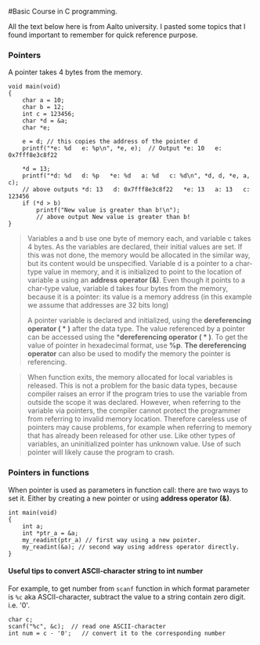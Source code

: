 #Basic Course in C programming.

All the text below here is from Aalto university.
I pasted some topics that I found important to remember for quick reference purpose.

### Pointers
A pointer takes 4 bytes from the memory.
```
void main(void)
{
    char a = 10;
    char b = 12;
    int c = 123456;
    char *d = &a;
    char *e;

    e = d; // this copies the address of the pointer d
    printf("*e: %d   e: %p\n", *e, e);  // Output *e: 10   e: 0x7fff8e3c8f22
   
    *d = 13;
    printf("*d: %d   d: %p   *e: %d   a: %d   c: %d\n", *d, d, *e, a, c);
    // above outputs *d: 13   d: 0x7fff8e3c8f22   *e: 13   a: 13   c: 123456
    if (*d > b)
        printf("New value is greater than b!\n");
        // above output New value is greater than b!
}
```
>Variables a and b use one byte of memory each, and variable c takes
4 bytes.
As the variables are declared, their initial values are set. If this was not done, the memory would be allocated in the similar way, but its content would be unspecified. Variable d is a pointer to a char-type value in memory, and it is initialized to point to the location of variable a using an **address operator (&)**. Even though it points to a char-type value, variable d takes four bytes from the memory, because it is a pointer: its value is a memory address (in this example we assume that addresses are 32 bits long)
>
>A pointer variable is declared and initialized, using the **dereferencing operator ( * )** after the data type. The value referenced by a pointer can be accessed using the ***dereferencing operator ( * )**.
> To get the value of pointer in hexadecimal format, use **%p**.
>**The dereferencing operator** can also be used to modify the memory the pointer is referencing.

>When function exits, the memory allocated for local variables is released. This is not a problem for the basic data types, because compiler raises an error if the program tries to use the variable from outside the scope it was declared. However, when referring to the variable via pointers, the compiler cannot protect the programmer from referring to invalid memory location. Therefore careless use of pointers may cause problems, for example when referring to memory that has already been released for other use.
>Like other types of variables, an uninitialized pointer has unknown value. Use of such pointer will likely cause the program to crash.


### Pointers in functions

When pointer is used as parameters in function call: there are two ways to set it. Either by
creating a new pointer or using **address operator (&)**.
```
int main(void)
{
    int a;
    int *ptr_a = &a;
    my_readint(ptr_a) // first way using a new pointer.
    my_readint(&a); // second way using address operator directly.
}
```
#### Useful tips to convert ASCII-character string to int number
For example, to get number from `scanf` function in which format parameter 
is `%c` aka ASCII-character, subtract
the value to a string contain zero digit. i.e. '0'.
```
char c;
scanf("%c", &c);  // read one ASCII-character
int num = c - '0';   // convert it to the corresponding number
```
